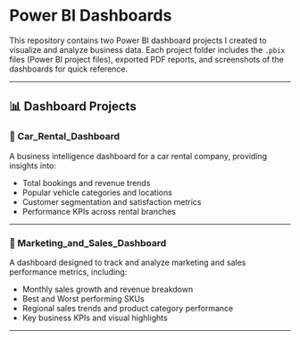 # Power BI Dashboards

This repository contains two Power BI dashboard projects I created to visualize and analyze business data. Each project folder includes the `.pbix` files (Power BI project files), exported PDF reports, and screenshots of the dashboards for quick reference.

---

## 📊 Dashboard Projects

### 📁 Car_Rental_Dashboard
A business intelligence dashboard for a car rental company, providing insights into:

- Total bookings and revenue trends
- Popular vehicle categories and locations
- Customer segmentation and satisfaction metrics
- Performance KPIs across rental branches

---

### 📁 Marketing_and_Sales_Dashboard
A dashboard designed to track and analyze marketing and sales performance metrics, including:

- Monthly sales growth and revenue breakdown
- Best and Worst performing SKUs
- Regional sales trends and product category performance
- Key business KPIs and visual highlights


---


